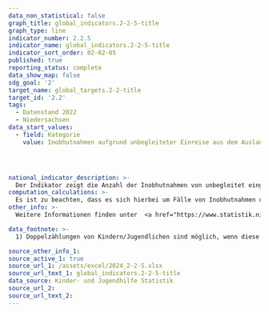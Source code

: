 ```yaml
---
data_non_statistical: false
graph_title: global_indicators.2-2-5-title
graph_type: line
indicator_number: 2.2.5
indicator_name: global_indicators.2-2-5-title
indicator_sort_order: 02-02-05
published: true
reporting_status: complete
data_show_map: false
sdg_goal: '2'
target_name: global_targets.2-2-title
target_id: '2.2'
tags:
  - Datenstand 2022
  - Niedersachsen
data_start_values:
  - field: Kategorie
    value: Inobhutnahmen aufgrund unbegleiteter Einreise aus dem Ausland




national_indicator_description: >-
  Der Indikator zeigt die Anzahl der Inobhutnahmen von unbegleitet eingereisten Kindern und Jugendlichen (§42 SGB VII) differenziert nach Altersgruppen in Niedersachsen. Diese Maßnahme kann sowohl in regulärer als auch in vorläufiger Form erfolgen, um das Wohl eines Kindes oder Jugendlichen zu schützen. Neben der Verteilung über die Altersgruppen wird eine Unterscheidung in vorläufige und reguläre Inobhutnahmen dargestellt.
computation_calculations: >-
  Es ist zu beachten, dass es sich hierbei um Fälle von Inobhutnahmen und nicht um einzelne Personen handelt.
other_info: >-
  Weitere Informationen finden unter  <a href="https://www.statistik.niedersachsen.de/themen/kinder-jugendhilfe-niedersachsen/erzieherische-hilfen-adoptionen-pflegschaften-vorlaufige-schutzmassnahmen-und-gefahrdungseinschatzungen-in-niedersachen-teil-i-133077.html" target="_blank">Erzieherische Hilfen, Adoptionen, Pflegschaften, vorläufige Schutzmaßnahmen und Gefährdungseinschätzungen in Niedersachen (Teil I)</a>

data_footnote: >-
  1) Doppelzählungen von Kindern/Jugendlichen sind möglich, wenn diese zum Beispiel zunächst vorläufig nach § 42a SGB VIII und im Anschluss noch einmal regulär nach § 42 Absatz 1 Nummer 3 SGB VIII in Obhut genommen wurden.

source_other_info_1:  
source_active_1: true
source_url_1: /assets/excel/2024_2-2-5.xlsx
source_url_text_1: global_indicators.2-2-5-title
data_source: Kinder- und Jugendhilfe Statistik
source_url_2: 
source_url_text_2: 
---
```

